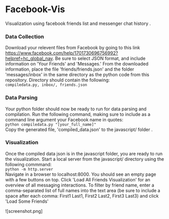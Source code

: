 # Facebook-Vis
Visualization using facebook friends list and messenger chat history . 

### Data Collection 
Download your relevent files from Facebook by going to this link https://www.facebook.com/help/1701730696756992?helpref=hc_global_nav. Be sure to select JSON format, and include information on 'Your Friends' and 'Messages.' From the downloaded information, place the file 'friends/friends.json' and the folder 'messages/inbox' in the same directory as the python code from this repository. Directory should contain the following:  
`compiledata.py, inbox/, friends.json` 

### Data Parsing
Your python folder should now be ready to run for data parsing and compilation. Run the following command, making sure to include as a command line argument your Facebook name in quotes:  
`python compiledata.py "[your_full_name]"`  
Copy the generated file, 'compiled_data.json' to the javascript/ folder . 

### Visualization
Once the compiled data json is in the javascript folder, you are ready to run the visualization. Start a local server from the javascript/ directory using the following commmand:  
`python -m http.server`        
Navigate in a browser to localhost:8000. You should see an empty page with a few buttons on top. Click 'Load All Friends Visualization' for an overview of all messaging interactions. To filter by friend name, enter a comma-separated list of full names into the text area (be sure to include a space after each comma: First1 Last1, First2 Last2, First3 Last3) and click 'Load Some Friends'    

![screenshot.png]
